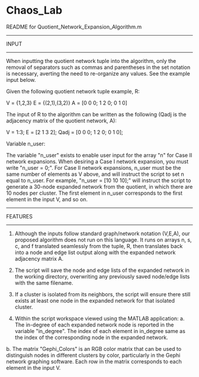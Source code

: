 # Chaos_Lab

README for Quotient_Network_Expansion_Algorithm.m

***************
INPUT
***************

When inputting the quotient network tuple into the algorithm, only the removal of separators such as commas and parentheses in the set notation is necessary, averting the need to re-organize any values. See the example input below.

Given the following quotient network tuple example, R:

V = {1,2,3}
E = {(2,1),(3,2)}
A = [0 0 0; 1 2 0; 0 1 0]

The input of R to the algorithm can be written as the following (Qadj is the adjacency matrix of the quotient network, A):

V = 1:3;
E = [2 1 3 2];
Qadj = [0 0 0; 1 2 0; 0 1 0];

Variable n_user:

The variable "n_user" exists to enable user input for the array "n" for Case II network expansions. When desiring a Case I network expansion, you must write "n_user = 0;". For Case II network expansions, n_user must be the same number of elements as V above, and will instruct the script to set n equal to n_user. For example, "n_user = [10 10 10];" will instruct the script to generate a 30-node expanded network from the quotient, in which there are 10 nodes per cluster. The first element in n_user corresponds to the first element in the input V, and so on.

***************
FEATURES
***************

1. Although the inputs follow standard graph/network notation (V,E,A), our proposed algorithm does not run on this language. It runs on arrays n, s, c, and f translated seamlessly from the tuple, R, then translates back into a node and edge list output along with the expanded network adjacency matrix A.

2. The script will save the node and edge lists of the expanded network in the working directory, overwriting any previously saved node/edge lists with the same filename.

3. If a cluster is isolated from its neighbors, the script will ensure there still exists at least one node in the expanded network for that isolated cluster.

4. Within the script workspace viewed using the MATLAB application:
  a. The in-degree of each expanded network node is reported in the variable "in_degree". The index of each element in in_degree same as the index of the corresponding node in the expanded network.

  b. The matrix "Gephi_Colors" is an RGB color matrix that can be used to distinguish nodes in different clusters by color, particularly in the Gephi network graphing software. Each row in the matrix corresponds to each element in the input V.

